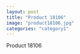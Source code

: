 ```yaml
---
layout: post
title: "Product 18106"
image: "product18106.jpg"
categories: "category1"
---
```

Product 18106
